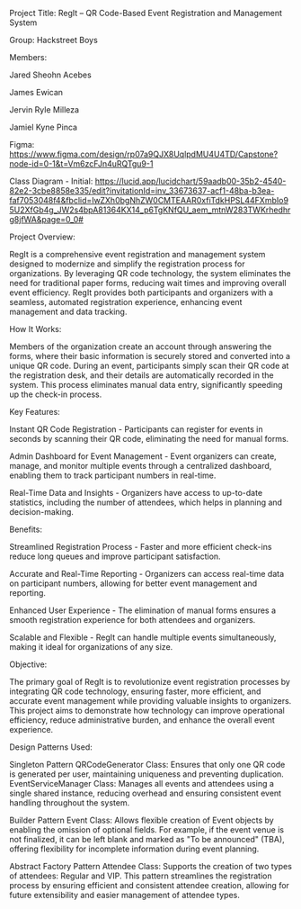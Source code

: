 Project Title: 
RegIt – QR Code-Based Event Registration and Management System

Group: Hackstreet Boys 

Members:

Jared Sheohn Acebes

James Ewican

Jervin Ryle Milleza

Jamiel Kyne Pinca

Figma: 
https://www.figma.com/design/rp07a9QJX8UqlpdMU4U4TD/Capstone?node-id=0-1&t=Vm6zcFJn4uRQTgu9-1

Class Diagram - Initial:
https://lucid.app/lucidchart/59aadb00-35b2-4540-82e2-3cbe8858e335/edit?invitationId=inv_33673637-acf1-48ba-b3ea-faf7053048f4&fbclid=IwZXh0bgNhZW0CMTEAAR0xfiTdkHPSL44FXmbIo95U2XfGb4g_JW2s4bpA81364KX14_p6TgKNfQU_aem_mtnW283TWKrhedhrg8jfWA&page=0_0#

Project Overview:

RegIt is a comprehensive event registration and management system designed to modernize and simplify the registration process for organizations. By leveraging QR code technology, the system eliminates the need for traditional paper forms, reducing wait times and improving overall event efficiency. RegIt provides both participants and organizers with a seamless, automated registration experience, enhancing event management and data tracking.


How It Works:

Members of the organization create an account through answering the forms, where their basic information is securely stored and converted into a unique QR code. During an event, participants simply scan their QR code at the registration desk, and their details are automatically recorded in the system. This process eliminates manual data entry, significantly speeding up the check-in process.


Key Features:

Instant QR Code Registration - Participants can register for events in seconds by scanning their QR code, eliminating the need for manual forms.

Admin Dashboard for Event Management - Event organizers can create, manage, and monitor multiple events through a centralized dashboard, enabling them to track participant numbers in real-time.

Real-Time Data and Insights - Organizers have access to up-to-date statistics, including the number of attendees, which helps in planning and decision-making.


Benefits:

Streamlined Registration Process - Faster and more efficient check-ins reduce long queues and improve participant satisfaction.

Accurate and Real-Time Reporting - Organizers can access real-time data on participant numbers, allowing for better event management and reporting.

Enhanced User Experience - The elimination of manual forms ensures a smooth registration experience for both attendees and organizers.

Scalable and Flexible - RegIt can handle multiple events simultaneously, making it ideal for organizations of any size.

Objective:

The primary goal of RegIt is to revolutionize event registration processes by integrating QR code technology, ensuring faster, more efficient, and accurate event management while providing valuable insights to organizers. This project aims to demonstrate how technology can improve operational efficiency, reduce administrative burden, and enhance the overall event experience.

Design Patterns Used:

Singleton Pattern
QRCodeGenerator Class: Ensures that only one QR code is generated per user, maintaining uniqueness and preventing duplication.
EventServiceManager Class: Manages all events and attendees using a single shared instance, reducing overhead and ensuring consistent event handling throughout the system.

Builder Pattern
Event Class: Allows flexible creation of Event objects by enabling the omission of optional fields. For example, if the event venue is not finalized, it can be left blank and marked as "To be announced" (TBA), offering flexibility for incomplete information during event planning.

Abstract Factory Pattern
Attendee Class: Supports the creation of two types of attendees: Regular and VIP. This pattern streamlines the registration process by ensuring efficient and consistent attendee creation, allowing for future extensibility and easier management of attendee types.


